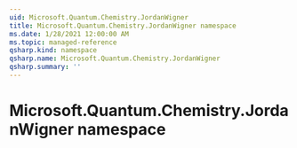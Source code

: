 ```yaml
---
uid: Microsoft.Quantum.Chemistry.JordanWigner
title: Microsoft.Quantum.Chemistry.JordanWigner namespace
ms.date: 1/28/2021 12:00:00 AM
ms.topic: managed-reference
qsharp.kind: namespace
qsharp.name: Microsoft.Quantum.Chemistry.JordanWigner
qsharp.summary: ''
---
```


# Microsoft.Quantum.Chemistry.JordanWigner namespace



